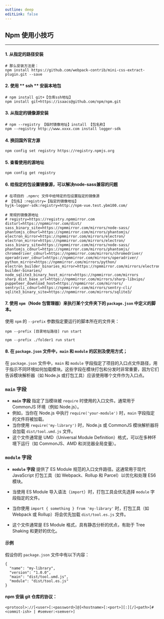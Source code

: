 ```yaml
---
outline: deep
editLink: false
---
```


## Npm 使用小技巧

---

#### 1. 从指定的路径安装

```
# 那么安装方法是：
npm install https://github.com/webpack-contrib/mini-css-extract-plugin.git --save
```

#### 2. 使用 ** ssh ** 安装本地包
```
# npm install git+【仓库ssh地址】
npm install git+https://isaacs@github.com/npm/npm.git
```

#### 3. 从指定的镜像源安装
```
# npm --registry 【临时镜像地址】install 【包名称】 
npm --registry http://www.xxxx.com install logger-sdk
```

#### 4. 换回国外官方源
```
npm config set registry https://registry.npmjs.org
```

#### 5. 查看使用的源地址
```
npm config get registry
```

#### 6. 给指定的包设置镜像源，可以解决node-sass兼容的问题
```
# 在项目的 .npmrc 文件中给特定的包设置指定的镜像源
# 【包名】:registry=【指定的镜像地址】
hyjk-logger-sdk:registry=http://npm-vue.test.ybm100.com/

# 常规的镜像源地址
# registry=https://registry.npmmirror.com
disturl=https://npmmirror.com/dist/
sass_binary_site=https://npmmirror.com/mirrors/node-sass/
phantomjs_cdnurl=https://npmmirror.com/mirrors/phantomjs/
electron_mirror=https://npmmirror.com/mirrors/electron/
electron_mirror=https://npmmirror.com/mirrors/electron/
sass_binary_site=https://npmmirror.com/mirrors/node-sass/
phantomjs_cdnurl=https://npmmirror.com/mirrors/phantomjs/
chromedriver_cdnurl=https://npmmirror.com/mirrors/chromedriver/
operadriver_cdnurl=https://npmmirror.com/mirrors/operadriver/
python_mirror=https://npmmirror.com/mirrors/python/
electron_builder_binaries_mirror=https://npmmirror.com/mirrors/electron-builder-binaries/
node_sqlite3_binary_host_mirror=https://npmmirror.com/mirrors
sharp_dist_base_url=https://npmmirror.com/mirrors/sharp-libvips/
puppeteer_download_host=https://npmmirror.com/mirrors/
sentrycli_cdnurl=https://npmmirror.com/mirrors/sentry-cli/
sqlite3_binary_site=https://npmmirror.com/mirrors/sqlite3/
```

#### 7. 使用 `npm`（Node 包管理器）来执行某个文件夹下的 `package.json` 中定义的脚本。

使用 `npm` 的 `--prefix` 参数指定要运行的脚本所在的文件夹：

```
npm --prefix [目录地址路径] run start

npm --prefix ./folder1 run start
```

#### 8. 在 `package.json` 文件中，`main` 和 `module` 的区别及使用方式；

在 `package.json` 文件中，`main` 和 `module` 字段指定了项目的入口点文件路径，用于指示不同环境如何加载模块。这些字段在模块打包和分发时非常重要，因为它们告诉模块解析器（如 Node.js 或打包工具）应该使用哪个文件作为入口点。

### `main` 字段

- **`main` 字段** 指定了当模块被 `require` 时使用的入口文件。通常用于 CommonJS 环境（例如 Node.js）。
- 例如，当你在 Node.js 中执行 `require('your-module')` 时，`main` 字段指定的文件将被加载。
- 当你使用 `require('my-library')` 时，Node.js 或 CommonJS 模块解析器将会加载 `dist/tool.umd.js` 文件。
- 这个文件通常是 UMD（Universal Module Definition）格式，可以在多种环境下运行（如 CommonJS、AMD 和浏览器全局变量）。

### `module` 字段

- **`module` 字段** 提供了 ES Module 规范的入口文件路径。这通常用于现代 JavaScript 打包工具（如 Webpack、Rollup 和 Parcel）以优化和处理 ES6 模块。

- 当使用 ES Module 导入语法（`import`）时，打包工具会优先选择 `module` 字段指定的文件。

- 当你使用 `import { something } from 'my-library'` 时，打包工具（如 Webpack 或 Rollup）将会优先加载 `dist/tool.es.js` 文件。

- 这个文件通常是 ES Module 格式，具有静态分析的优点，有助于 Tree Shaking 和更好的优化。


#### 示例
假设你的 `package.json` 文件中有以下内容：

```
{
  "name": "my-library",
  "version": "1.0.0",
  "main": "dist/tool.umd.js",
  "module": "dist/tool.es.js"
}
```



#### npm 安装 git 仓库的协议：

```
<protocol>://[<user>[:<password>]@]<hostname>[:<port>][:][/]<path>[#<commit-ish> | #semver:<semver>]
```



